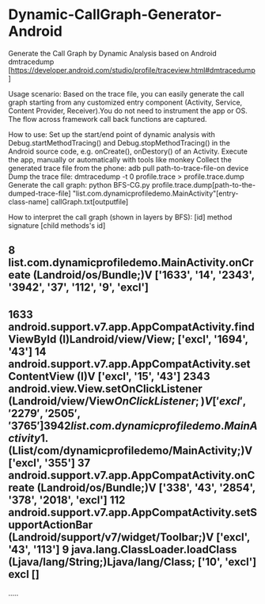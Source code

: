 # Dynamic-CallGraph-Generator-Android
Generate the Call Graph by Dynamic Analysis based on Android dmtracedump [https://developer.android.com/studio/profile/traceview.html#dmtracedump]

Usage scenario:
Based on the trace file, you can easily generate the call graph starting from any customized entry component (Activity, Service, Content Provider, Receiver).You do not need to instrument the app or OS. The flow across framework call back functions are captured.    

How to use:
  Set up the start/end point of dynamic analysis with Debug.startMethodTracing() and Debug.stopMethodTracing() in the Android source code, e.g. onCreate(), onDestory() of an Activity.
  Execute the app, manually or automatically with tools like monkey
  Collect the generated trace file from the phone: adb pull path-to-trace-file-on device
  Dump the trace file: dmtracedump -t 0 profile.trace > profile.trace.dump
  Generate the call graph: python BFS-CG.py profile.trace.dump[path-to-the-dumped-trace-file] "list.com.dynamicprofiledemo.MainActivity"[entry-class-name] callGraph.txt[outputfile]

How to interpret the call graph (shown in layers by BFS):
[id]  method signature [child methods's id]

8 list.com.dynamicprofiledemo.MainActivity.onCreate (Landroid/os/Bundle;)V    ['1633', '14', '2343', '3942', '37', '112', '9', 'excl']
----------------------------------------------------
1633 android.support.v7.app.AppCompatActivity.findViewById (I)Landroid/view/View;    ['excl', '1694', '43']
14 android.support.v7.app.AppCompatActivity.setContentView (I)V    ['excl', '15', '43']
2343 android.view.View.setOnClickListener (Landroid/view/View$OnClickListener;)V     ['excl', '2279', '2505', '3765']
3942 list.com.dynamicprofiledemo.MainActivity$1.<init> (Llist/com/dynamicprofiledemo/MainActivity;)V ['excl', '355']
37 android.support.v7.app.AppCompatActivity.onCreate (Landroid/os/Bundle;)V        ['338', '43', '2854', '378', '2018', 'excl']
112 android.support.v7.app.AppCompatActivity.setSupportActionBar (Landroid/support/v7/widget/Toolbar;)V     ['excl', '43', '113']
9 java.lang.ClassLoader.loadClass (Ljava/lang/String;)Ljava/lang/Class;   ['10', 'excl']
excl []
----------------------------------------------------
.....

